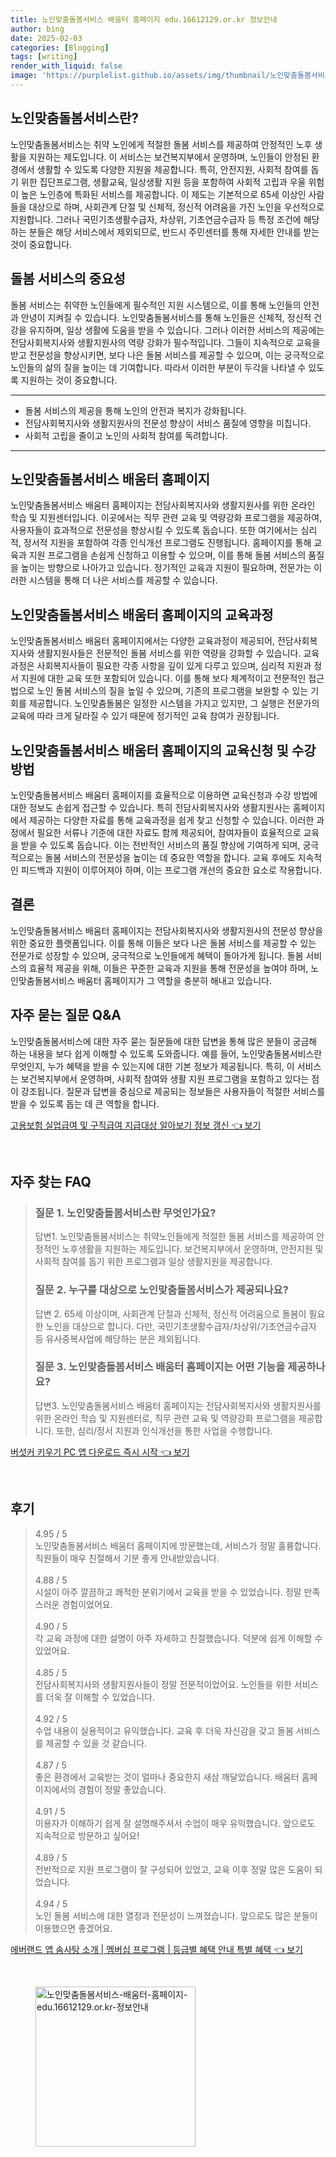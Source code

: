 ```yaml
---
title: 노인맞춤돌봄서비스 배움터 홈페이지 edu.16612129.or.kr 정보안내
author: bing
date: 2025-02-03
categories: [Blogging]
tags: [writing]
render_with_liquid: false
image: 'https://purplelist.github.io/assets/img/thumbnail/노인맞춤돌봄서비스-배움터-홈페이지-edu.16612129.or.kr-정보안내.webp'
---
```



<h2 id='노인맞춤돌봄서비스란'>노인맞춤돌봄서비스란?</h2>

<p>노인맞춤돌봄서비스는 취약 노인에게 적절한 돌봄 서비스를 제공하여 안정적인 노후 생활을 지원하는 제도입니다. 이 서비스는 보건복지부에서 운영하며, 노인들이 안정된 환경에서 생활할 수 있도록 다양한 지원을 제공합니다. 특히, 안전지원, 사회적 참여를 돕기 위한 집단프로그램, 생활교육, 일상생활 지원 등을 포함하여 사회적 고립과 우울 위험이 높은 노인층에 특화된 서비스를 제공합니다. 이 제도는 기본적으로 65세 이상인 사람들을 대상으로 하며, 사회관계 단절 및 신체적, 정신적 어려움을 가진 노인을 우선적으로 지원합니다. 그러나 국민기초생활수급자, 차상위, 기초연금수급자 등 특정 조건에 해당하는 분들은 해당 서비스에서 제외되므로, 반드시 주민센터를 통해 자세한 안내를 받는 것이 중요합니다.</p>

<h2 id='돌봄 서비스의 중요성'>돌봄 서비스의 중요성</h2>

<p>돌봄 서비스는 취약한 노인들에게 필수적인 지원 시스템으로, 이를 통해 노인들의 안전과 안녕이 지켜질 수 있습니다. 노인맞춤돌봄서비스를 통해 노인들은 신체적, 정신적 건강을 유지하며, 일상 생활에 도움을 받을 수 있습니다. 그러나 이러한 서비스의 제공에는 전담사회복지사와 생활지원사의 역량 강화가 필수적입니다. 그들이 지속적으로 교육을 받고 전문성을 향상시키면, 보다 나은 돌봄 서비스를 제공할 수 있으며, 이는 궁극적으로 노인들의 삶의 질을 높이는 데 기여합니다. 따라서 이러한 부분이 두각을 나타낼 수 있도록 지원하는 것이 중요합니다.</p>

<hr />

<ul>
    <li>돌봄 서비스의 제공을 통해 노인의 안전과 복지가 강화됩니다.</li>
    <li>전담사회복지사와 생활지원사의 전문성 향상이 서비스 품질에 영향을 미칩니다.</li>
    <li>사회적 고립을 줄이고 노인의 사회적 참여를 독려합니다.</li>
</ul>

<hr />

<h2 id='노인맞춤돌봄서비스 배움터 홈페이지'>노인맞춤돌봄서비스 배움터 홈페이지</h2>

<p>노인맞춤돌봄서비스 배움터 홈페이지는 전담사회복지사와 생활지원사를 위한 온라인 학습 및 지원센터입니다. 이곳에서는 직무 관련 교육 및 역량강화 프로그램을 제공하여, 사용자들이 효과적으로 전문성을 향상시킬 수 있도록 돕습니다. 또한 여기에서는 심리적, 정서적 지원을 포함하여 각종 인식개선 프로그램도 진행됩니다. 홈페이지를 통해 교육과 지원 프로그램을 손쉽게 신청하고 이용할 수 있으며, 이를 통해 돌봄 서비스의 품질을 높이는 방향으로 나아가고 있습니다. 정기적인 교육과 지원이 필요하며, 전문가는 이러한 시스템을 통해 더 나은 서비스를 제공할 수 있습니다.</p>

<h2 id='교육과정'>노인맞춤돌봄서비스 배움터 홈페이지의 교육과정</h2>

<p>노인맞춤돌봄서비스 배움터 홈페이지에서는 다양한 교육과정이 제공되어, 전담사회복지사와 생활지원사들은 전문적인 돌봄 서비스를 위한 역량을 강화할 수 있습니다. 교육과정은 사회복지사들이 필요한 각종 사항을 깊이 있게 다루고 있으며, 심리적 지원과 정서 지원에 대한 교육 또한 포함되어 있습니다. 이를 통해 보다 체계적이고 전문적인 접근법으로 노인 돌봄 서비스의 질을 높일 수 있으며, 기존의 프로그램을 보완할 수 있는 기회를 제공합니다. 노인맞춤돌봄은 일정한 시스템을 가지고 있지만, 그 실행은 전문가의 교육에 따라 크게 달라질 수 있기 때문에 정기적인 교육 참여가 권장됩니다.</p>

<h2 id='교육신청 및 수강방법'>노인맞춤돌봄서비스 배움터 홈페이지의 교육신청 및 수강방법</h2>

<p>노인맞춤돌봄서비스 배움터 홈페이지를 효율적으로 이용하면 교육신청과 수강 방법에 대한 정보도 손쉽게 접근할 수 있습니다. 특히 전담사회복지사와 생활지원사는 홈페이지에서 제공하는 다양한 자료를 통해 교육과정을 쉽게 찾고 신청할 수 있습니다. 이러한 과정에서 필요한 서류나 기준에 대한 자료도 함께 제공되어, 참여자들이 효율적으로 교육을 받을 수 있도록 돕습니다. 이는 전반적인 서비스의 품질 향상에 기여하게 되며, 궁극적으로는 돌봄 서비스의 전문성을 높이는 데 중요한 역할을 합니다. 교육 후에도 지속적인 피드백과 지원이 이루어져야 하며, 이는 프로그램 개선의 중요한 요소로 작용합니다.</p>

<h2 id='결론'>결론</h2>

<p>노인맞춤돌봄서비스 배움터 홈페이지는 전담사회복지사와 생활지원사의 전문성 향상을 위한 중요한 플랫폼입니다. 이를 통해 이들은 보다 나은 돌봄 서비스를 제공할 수 있는 전문가로 성장할 수 있으며, 궁극적으로 노인들에게 혜택이 돌아가게 됩니다. 돌봄 서비스의 효율적 제공을 위해, 이들은 꾸준한 교육과 지원을 통해 전문성을 높여야 하며, 노인맞춤돌봄서비스 배움터 홈페이지가 그 역할을 충분히 해내고 있습니다.</p>

<h2 id='자주 묻는 질문'>자주 묻는 질문 Q&A</h2>

<p>노인맞춤돌봄서비스에 대한 자주 묻는 질문들에 대한 답변을 통해 많은 분들이 궁금해 하는 내용을 보다 쉽게 이해할 수 있도록 도와줍니다. 예를 들어, 노인맞춤돌봄서비스란 무엇인지, 누가 혜택을 받을 수 있는지에 대한 기본 정보가 제공됩니다. 특히, 이 서비스는 보건복지부에서 운영하며, 사회적 참여와 생활 지원 프로그램을 포함하고 있다는 점이 강조됩니다. 질문과 답변을 중심으로 제공되는 정보들은 사용자들이 적절한 서비스를 받을 수 있도록 돕는 데 큰 역할을 합니다.</p>


<p><a class="click-button" title="고용보험 실업급여 및 구직급여 지급대상 알아보기 정보 갱신" href="https://purplelist.github.io/posts/%EA%B3%A0%EC%9A%A9%EB%B3%B4%ED%97%98-%EC%8B%A4%EC%97%85%EA%B8%89%EC%97%AC-%EB%B0%8F-%EA%B5%AC%EC%A7%81%EA%B8%89%EC%97%AC-%EC%A7%80%EA%B8%89%EB%8C%80%EC%83%81-%EC%95%8C%EC%95%84%EB%B3%B4%EA%B8%B0-%EC%A0%95%EB%B3%B4-%EA%B0%B1%EC%8B%A0/" rel="dofollow">고용보험 실업급여 및 구직급여 지급대상 알아보기 정보 갱신 👈 보기</a></p><br>
<h2 id='자주_찾는_FAQ'>자주 찾는 FAQ</h2>
<div itemscope="" itemtype="https://schema.org/FAQPage"> 
<blockquote> 
<div itemscope="" itemprop="mainEntity" itemtype="https://schema.org/Question"> 
<h3 itemprop="name">질문 1. 노인맞춤돌봄서비스란 무엇인가요?</h3> 
<div itemscope="" itemprop="acceptedAnswer" itemtype="https://schema.org/Answer"> 
<span itemprop="text"> 
<p>답변1. 노인맞춤돌봄서비스는 취약노인들에게 적절한 돌봄 서비스를 제공하여 안정적인 노후생활을 지원하는 제도입니다. 보건복지부에서 운영하며, 안전지원 및 사회적 참여를 돕기 위한 프로그램과 일상 생활지원을 제공합니다.</p> 
</span> 
</div> 
</div> 
<div itemscope="" itemprop="mainEntity" itemtype="https://schema.org/Question"> 
<h3 itemprop="name">질문 2. 누구를 대상으로 노인맞춤돌봄서비스가 제공되나요?</h3> 
<div itemscope="" itemprop="acceptedAnswer" itemtype="https://schema.org/Answer"> 
<span itemprop="text"> 
<p>답변 2. 65세 이상이며, 사회관계 단절과 신체적, 정신적 어려움으로 돌봄이 필요한 노인을 대상으로 합니다. 다만, 국민기초생활수급자/차상위/기초연금수급자 등 유사중복사업에 해당하는 분은 제외됩니다.</p> 
</span> 
</div> 
</div> 
<div itemscope="" itemprop="mainEntity" itemtype="https://schema.org/Question"> 
<h3 itemprop="name">질문 3. 노인맞춤돌봄서비스 배움터 홈페이지는 어떤 기능을 제공하나요?</h3> 
<div itemscope="" itemprop="acceptedAnswer" itemtype="https://schema.org/Answer"> 
<span itemprop="text"> 
<p>답변3. 노인맞춤돌봄서비스 배움터 홈페이지는 전담사회복지사와 생활지원사를 위한 온라인 학습 및 지원센터로, 직무 관련 교육 및 역량강화 프로그램을 제공합니다. 또한, 심리/정서 지원과 인식개선을 통한 사업을 수행합니다.</p> 
</span> 
</div> 
</div> 
</blockquote> 
</div>
<p><a class="click-button" title="버섯커 키우기 PC 앱 다운로드 즉시 시작" href="https://purplelist.github.io/posts/%EB%B2%84%EC%84%AF%EC%BB%A4-%ED%82%A4%EC%9A%B0%EA%B8%B0-PC-%EC%95%B1-%EB%8B%A4%EC%9A%B4%EB%A1%9C%EB%93%9C-%EC%A6%89%EC%8B%9C-%EC%8B%9C%EC%9E%91/" rel="dofollow">버섯커 키우기 PC 앱 다운로드 즉시 시작 👈 보기</a></p><br>
<h2 id='후기'>후기</h2>
<div itemscope itemtype="https://schema.org/Product">
  <blockquote>
  <div itemprop="review" itemscope itemtype="https://schema.org/Review">
      <div itemprop="reviewRating" itemscope itemtype="https://schema.org/Rating"> <span itemprop="ratingValue">4.95</span> / <span itemprop="bestRating">5</span> </div>
      <span itemprop="reviewBody">노인맞춤돌봄서비스 배움터 홈페이지에 방문했는데, 서비스가 정말 훌륭합니다. 직원들이 매우 친절해서 기분 좋게 안내받았습니다.</span>
  </div>
  <br>
  <div itemprop="review" itemscope itemtype="https://schema.org/Review">
      <div itemprop="reviewRating" itemscope itemtype="https://schema.org/Rating"> <span itemprop="ratingValue">4.88</span> / <span itemprop="bestRating">5</span> </div>
      <span itemprop="reviewBody">시설이 아주 깔끔하고 쾌적한 분위기에서 교육을 받을 수 있었습니다. 정말 만족스러운 경험이었어요.</span>
  </div>
  <br>
  <div itemprop="review" itemscope itemtype="https://schema.org/Review">
      <div itemprop="reviewRating" itemscope itemtype="https://schema.org/Rating"> <span itemprop="ratingValue">4.90</span> / <span itemprop="bestRating">5</span> </div>
      <span itemprop="reviewBody">각 교육 과정에 대한 설명이 아주 자세하고 친절했습니다. 덕분에 쉽게 이해할 수 있었어요.</span>
  </div>
  <br>
  <div itemprop="review" itemscope itemtype="https://schema.org/Review">
      <div itemprop="reviewRating" itemscope itemtype="https://schema.org/Rating"> <span itemprop="ratingValue">4.85</span> / <span itemprop="bestRating">5</span> </div>
      <span itemprop="reviewBody">전담사회복지사와 생활지원사들이 정말 전문적이었어요. 노인들을 위한 서비스를 더욱 잘 이해할 수 있었습니다.</span>
  </div>
  <br>
  <div itemprop="review" itemscope itemtype="https://schema.org/Review">
      <div itemprop="reviewRating" itemscope itemtype="https://schema.org/Rating"> <span itemprop="ratingValue">4.92</span> / <span itemprop="bestRating">5</span> </div>
      <span itemprop="reviewBody">수업 내용이 실용적이고 유익했습니다. 교육 후 더욱 자신감을 갖고 돌봄 서비스를 제공할 수 있을 것 같습니다.</span>
  </div>
  <br>
  <div itemprop="review" itemscope itemtype="https://schema.org/Review">
      <div itemprop="reviewRating" itemscope itemtype="https://schema.org/Rating"> <span itemprop="ratingValue">4.87</span> / <span itemprop="bestRating">5</span> </div>
      <span itemprop="reviewBody">좋은 환경에서 교육받는 것이 얼마나 중요한지 새삼 깨달았습니다. 배움터 홈페이지에서의 경험이 정말 좋았습니다.</span>
  </div>
  <br>
  <div itemprop="review" itemscope itemtype="https://schema.org/Review">
      <div itemprop="reviewRating" itemscope itemtype="https://schema.org/Rating"> <span itemprop="ratingValue">4.91</span> / <span itemprop="bestRating">5</span> </div>
      <span itemprop="reviewBody">이용자가 이해하기 쉽게 잘 설명해주셔서 수업이 매우 유익했습니다. 앞으로도 지속적으로 방문하고 싶어요!</span>
  </div>
  <br>
  <div itemprop="review" itemscope itemtype="https://schema.org/Review">
      <div itemprop="reviewRating" itemscope itemtype="https://schema.org/Rating"> <span itemprop="ratingValue">4.89</span> / <span itemprop="bestRating">5</span> </div>
      <span itemprop="reviewBody">전반적으로 지원 프로그램이 잘 구성되어 있었고, 교육 이후 정말 많은 도움이 되었습니다.</span>
  </div>
  <br>
  <div itemprop="review" itemscope itemtype="https://schema.org/Review">
      <div itemprop="reviewRating" itemscope itemtype="https://schema.org/Rating"> <span itemprop="ratingValue">4.94</span> / <span itemprop="bestRating">5</span> </div>
      <span itemprop="reviewBody">노인 돌봄 서비스에 대한 열정과 전문성이 느껴졌습니다. 앞으로도 많은 분들이 이용했으면 좋겠어요.</span>
  </div>
  </blockquote>
</div>
<p><a class="click-button" title="에버랜드 앱 솜사탕 소개 | 멤버십 프로그램 | 등급별 혜택 안내 특별 혜택" href="https://purplelist.github.io/posts/%EC%97%90%EB%B2%84%EB%9E%9C%EB%93%9C-%EC%95%B1-%EC%86%9C%EC%82%AC%ED%83%95-%EC%86%8C%EA%B0%9C-%EB%A9%A4%EB%B2%84%EC%8B%AD-%ED%94%84%EB%A1%9C%EA%B7%B8%EB%9E%A8-%EB%93%B1%EA%B8%89%EB%B3%84-%ED%98%9C%ED%83%9D-%EC%95%88%EB%82%B4-%ED%8A%B9%EB%B3%84-%ED%98%9C%ED%83%9D/" rel="dofollow">에버랜드 앱 솜사탕 소개 | 멤버십 프로그램 | 등급별 혜택 안내 특별 혜택 👈 보기</a></p><br>
<figure class="image"><img src="https://purplelist.github.io/assets/img/thumbnail/노인맞춤돌봄서비스-배움터-홈페이지-edu.16612129.or.kr-정보안내.webp" alt="노인맞춤돌봄서비스-배움터-홈페이지-edu.16612129.or.kr-정보안내" width="256" height="256"></figure>